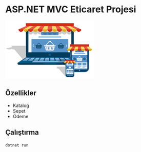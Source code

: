 ﻿# ASP.NET MVC Eticaret Projesi

![Açıklama](cover.png)

## Özellikler
- Katalog
- Sepet
- Ödeme

## Çalıştırma

`dotnet run`